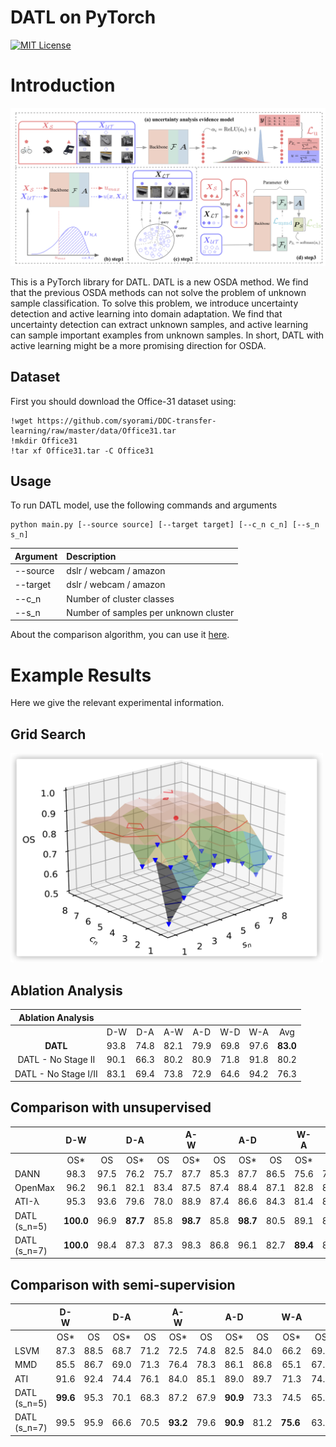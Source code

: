 # DATL on PyTorch

[![MIT License](https://img.shields.io/badge/license-MIT-green.svg)](https://opensource.org/licenses/MIT) 


# Introduction

![](img/AlgorithmFlow.png)


This is a PyTorch library for DATL. DATL is a new OSDA method. We find that the previous OSDA methods can not solve the problem of unknown sample classification. 
To solve this problem, we introduce uncertainty detection and active learning into domain adaptation. We find that uncertainty detection can extract unknown samples, and active learning can sample important examples from unknown samples. 
In short, DATL with active learning might be a more promising direction for OSDA.


## Dataset

First you should download the Office-31 dataset using:
```
!wget https://github.com/syorami/DDC-transfer-learning/raw/master/data/Office31.tar
!mkdir Office31
!tar xf Office31.tar -C Office31
```

## Usage

To run DATL model, use the following commands and arguments
```
python main.py [--source source] [--target target] [--c_n c_n] [--s_n s_n]
```

| Argument | Description                           
| :--- |:--------------------------------------
--source| dslr / webcam / amazon                
--target | dslr / webcam / amazon
--c_n | Number of cluster classes             
--s_n | Number of samples per unknown cluster 

About the comparison algorithm, you can use it [here](https://github.com/ceroo1005/DATL/tree/main/methods).

# Example Results
Here we give the relevant experimental information.

## Grid Search 

<img src="img/GridSearch.png" alt=" " width="500" align="bottom" />


## Ablation Analysis

|   Ablation Analysis  |      |      |      |      |      |      |               |
|:--------------------:|------|:----:|:----:|:----:|:----:|:----:|:-------------:|
|                      |  D-W |  D-A |  A-W |  A-D |  W-D |  W-A |      Avg      |
| **DATL**        | 93.8 | 74.8 | 82.1 | 79.9 | 69.8 | 97.6 | **83.0** |
| DATL - No Stage II   | 90.1 | 66.3 | 80.2 | 80.9 | 71.8 | 91.8 |      80.2     |
| DATL - No Stage I/II | 83.1 | 69.4 | 73.8 | 72.9 | 64.6 | 94.2 |      76.3     |

## Comparison with unsupervised
|                  |    D-W    |      |    D-A   |      |    A-W   |      |    A-D   |      |    W-A   |      |  W-D  |      |    AVG   |          |
|------------------|:---------:|:----:|:--------:|:----:|:--------:|:----:|:--------:|:----:|:--------:|:----:|:-----:|:----:|:--------:|:--------:|
|                  |    OS*    |  OS  |    OS*   |  OS  |    OS*   |  OS  |    OS*   |  OS  |    OS*   |  OS  |  OS*  |  OS  |    OS*   |    OS    |
| DANN             |    98.3   | 97.5 |   76.2   | 75.7 |   87.7   | 85.3 |   87.7   | 86.5 |   75.6   | 74.9 | 100.0 | 99.5 |   87.5   |   86.7   |
| OpenMax          |    96.2   | 96.1 |   82.1   | 83.4 |   87.5   | 87.4 |   88.4   | 87.1 |   82.8   | 82.8 |  98.5 | 98.4 |   89.2   |   89.2   |
| ATI-λ    |    95.3   | 93.6 |   79.6   | 78.0 |   88.9   | 87.4 |   86.6   | 84.3 |   81.4   | 80.4 |  98.7 | 96.5 |   88.1   |   87.0   |
|  DATL  (s_n=5) | **100.0** | 96.9 | **87.7** | 85.8 | **98.7** | 85.8 | **98.7** | 80.5 |   89.1   | 85.2 |  100  | 99.7 | **95.2** |   89.5   |
|  DATL  (s_n=7) | **100.0** | 98.4 |   87.3   | 87.3 |   98.3   | 86.8 |   96.1   | 82.7 | **89.4** | 85.5 |  100  | 99.1 |   94.9   | **90.2** |


## Comparison with semi-supervision
|                  |    D-W   |      |  D-A |      |    A-W   |      |    A-D   |      |    W-A   |      |    W-D   |      |    AVG   |      |
|------------------|:---------:|:----:|:--------:|:----:|:--------:|:----:|:--------:|:----:|:--------:|:----:|:-----:|:----:|:--------:|:--------:|
|                  |    OS*   |  OS  |  OS* |  OS  |    OS*   |  OS  |    OS*   |  OS  |    OS*   |  OS  |    OS*   |  OS  |    OS*   |  OS  |
| LSVM             |   87.3   | 88.5 | 68.7 | 71.2 |   72.5   | 74.8 |   82.5   | 84.0 |   66.2   | 69.0 |   93.5   | 94.0 |   78.5   | 80.3 |
| MMD              |   85.5   | 86.7 | 69.0 | 71.3 |   76.4   | 78.3 |   86.1   | 86.8 |   65.1   | 67.8 |   93.9   | 94.4 |   79.3   | 80.9 |
| ATI              |   91.6   | 92.4 | 74.4 | 76.1 |   84.0   | 85.1 |   89.0   | 89.7 |   71.3   | 74.3 |   96.3   | 96.6 |   84.4   | 85.7 |
|  DATL  (s_n=5) | **99.6** | 95.3 | 70.1 | 68.3 |   87.2   | 67.9 | **90.9** | 73.3 |   74.5   | 65.8 | **99.4** | 95.7 | **86.9** | 77.7 |
|  DATL  (s_n=7) |   99.5   | 95.9 | 66.6 | 70.5 | **93.2** | 79.6 | **90.9** | 81.2 | **75.6&nbsp;** | 63.3 | **99.4** | 98.2 | **87.5** | 81.5 |


